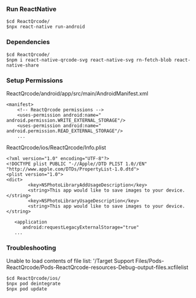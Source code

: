 ### Run ReactNative
```
$cd ReactQrcode/
$npx react-native run-android
```
### Dependencies
```
$cd ReactQrcode/
$npm i react-native-qrcode-svg react-native-svg rn-fetch-blob react-native-share
```
### Setup Permissions
ReactQrcode/android/app/src/main/AndroidManifest.xml
```vim
<manifest>
    <!-- ReactQrcode permissions -->
    <uses-permission android:name=" android.permission.WRITE_EXTERNAL_STORAGE"/>
    <uses-permission android:name=" android.permission.READ_EXTERNAL_STORAGE"/>
    ...
```
ReactQrcode/ios/ReactQrcode/Info.plist   
```vim
<?xml version="1.0" encoding="UTF-8"?>
<!DOCTYPE plist PUBLIC "-//Apple//DTD PLIST 1.0//EN" "http://www.apple.com/DTDs/PropertyList-1.0.dtd">
<plist version="1.0">
<dict>
        <key>NSPhotoLibraryAddUsageDescription</key>
        <string>This app would like to save images to your device.</string>
        <key>NSPhotoLibraryUsageDescription</key>
        <string>This app would like to save images to your device.</string>
   
   <application
      android:requestLegacyExternalStorage="true"
   ...
```
### Troubleshooting
Unable to load contents of file list: '/Target Support Files/Pods-ReactQrcode/Pods-ReactQrcode-resources-Debug-output-files.xcfilelist
```vim
$cd ReactQrcode/ios/
$npx pod deintegrate
$npx pod update
```
